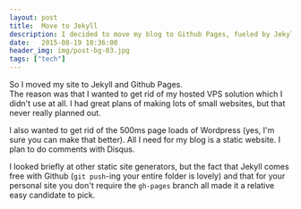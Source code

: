 ```yaml
---
layout: post
title:  Move to Jekyll
description: I decided to move my blog to Github Pages, fueled by Jekyll.
date:   2015-08-19 10:36:00
header_img: img/post-bg-03.jpg
tags: ["tech"]
---
```

So I moved my site to Jekyll and Github Pages.  
The reason was that I wanted to get rid of my hosted VPS solution which I didn't use at all.
I had great plans of making lots of small websites, but that never really planned out.

I also wanted to get rid of the 500ms page loads of Wordpress (yes, I'm sure you can make that better).
All I need for my blog is a static website. I plan to do comments with Disqus.

I looked briefly at other static site generators, but the fact that Jekyll comes free with 
Github (`git push`-ing your entire folder is lovely) and that for your personal site you don't 
require the `gh-pages` branch all made it a relative easy candidate to pick.